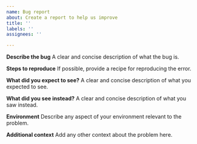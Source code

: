 ```yaml
---
name: Bug report
about: Create a report to help us improve
title: ''
labels: ''
assignees: ''

---
```


**Describe the bug**
A clear and concise description of what the bug is.

**Steps to reproduce**
If possible, provide a recipe for reproducing the error.

**What did you expect to see?**
A clear and concise description of what you expected to see.

**What did you see instead?**
A clear and concise description of what you saw instead.

**Environment**
Describe any aspect of your environment relevant to the problem.

**Additional context**
Add any other context about the problem here.
